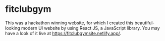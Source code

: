 # fitclubgym
This was a hackathon winning website, for which I created this beautiful-looking modern UI website by using React JS, a JavaScript library. You may have a look of it live at https://fitclubgymsite.netlify.app/.
